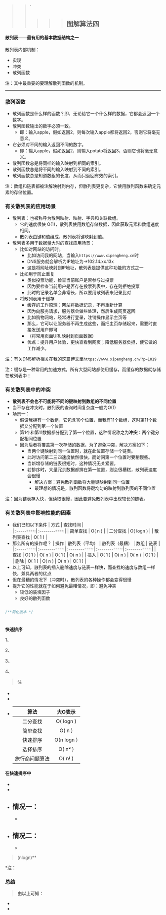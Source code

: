 > > `
> >
> > > > > ## 图解算法四
#### 散列表——最有用的基本数据结构之一
 散列表内部机制：
 * 实现
 * 冲突
 * 散列函数

注：其中最重要的要理解散列函数的机制。
***
### **散列函数** 
 * 散列函数是什么样的函数？即，无论给它一个什么样的数据，它都会返回一个数字。
 * 散列函数输出的数字必须一致。
    - 即：输入apple，假如返回2，则每次输入apple都将返回2，否则它将毫无意义。
 * 它必须对不同的输入返回不同的数字。
    - 即：输入apple，假如返回2，则输入potato将返回3，否则它也将毫无意义。
 * 散列函数总是将同样的输入映射到相同的索引。
 * 散列函数总是将不同的输入映射到不同的索引。
 * 散列函数总是知道数组的长度，从而只返回有效的索引。

 注：数组和链表都被注解映射到内存，但散列表更复杂，它使用散列函数来确定元素的存储位置。   
 ### **有关散列表的应用场景**
 * 散列表：也被称呼为散列映射、映射、字典和关联数组。
    - 它的速度很快 O(1)，散列表使用数组存储数据，因此获取元素和数组速度相同。
    - 散列表由键和值组成，散列表将键映射到值。
  * 散列表多用于数据量大时的查找应用场景：
    - 比如对网站的访问时。
      + 比如访问我的网站，当输入`https://www.xipengheng.cn`时
      + DNS服务就会解析为IP地址为->102.14.xx.13x
      + 这是将网址映射到IP地址，散列表是提供这种功能的方式之一
    - 比如用于防止重复
      + 类似投票功能，检查当前账户是否参与过投票
      + 因为要检查当前用户是否存在投票列表中，存在则拒绝投票
      + 此时的记录名单会非常长，所以要用散列表来记录比对
    - 将散列表用于缓存
      + 缓存的工作原理：网站将数据记录，不再重新计算
      + 因为向服务请求，服务器会做些处理，然后生成网页返回
      + 比如购物网站，经常进行登录，注销操作显示主页等
      + 那么，它可以让服务器不再生成这些，而把主页存储起来，需要时直接发送用户即可
      + （将常用页面URL映射到页面数据）
      + 优点：提升用户体验，更快查看到网页；降低服务器负担，使它做的工作减少。

注：有关DNS解析相关在我的这篇博文里`https://www.xipengheng.cn/?p=1019`

注：缓存是一种常用的加速方式，所有大型网站都使用缓存，而缓存的数据就存储在散列表中！
### **有关散列表中的冲突**
* **散列表不会也不可能将不同的键映射到数组的不同位置**
* 当不存在冲突时，散列表的查询时间复杂度一般为O(1)
* 场景一：
  - 假设我拥有一个数组，它包含10个位置，而我有11个数组，这时第11个数据又分配到第一个位置
  - 第1个和第11数据都分配到了第一个位置，这种情况称之为**冲突**：两个键分配相同位置
  - 因为后者将覆盖第一次存储的数据，为了避免冲突，解决方案如下：
    + 当两个键映射到同一位置时，就在此位置存储一个链表。
    + 此时访问第二三四速度依然很快，而访问第一个位置时要稍慢些。
    + 当新增存储的链表很短时，这种情况无关紧要。
    + 若排序时，大量冗余数据都排在第一位置，则会很糟糕，散列表速度会很慢
      * 解决方案：避免散列函数将大量键映射到同一位置
      * 最理想的情况是，散列函数将键均匀的映射到散列表的不同位置

注：因为链表存入快，但读取很慢，因此要避免散列表中出现较长的链表。
### **有关散列表中影响性能的因素**
* 我们已知以下条件
    |  方式  |   查找时间  |                      
    | :---------:| :------------:| 
    |   简单查找     |  O( n )    | 
    |   二分查找     |  O( logn ) | 
    |   散列表查找     |  O( 1 )  | 
* 那么所有的操作呢？
    | 操作   |   散列表（平均）  |      散列表（最糟）  | 数组  |   链表  |               
    | :---------:| :------------:| :------------:| :------------:| :------------:| 
    |   查找     |  O( 1 )    | O( n )    | O( 1 )    | O( n )    | 
    |   插入     |  O( 1 )    | O( n )    | O( n )    | O( 1 )    | 
    |   删除     |  O( 1 )    | O( n )    | O( n )    | O( 1 )    | 
* 以上可知，散列表的插入删除速度与链表一样快，而查找的速度与数组一样快，兼具两者的优点
* 但在最糟的情况下（冲突时），散列表的各种操作都会变得很慢
* 提升它的性能就在于如何避免最糟情况，即：避免冲突
  - 较低的装填因子
  - 良好的散列函数
```javascript

/**简化版本 */

```
### 
```javascript

```         
**快速排序**

1、

2、

3、

4、
>注
#### 
  - 
  - 
  - 
    |  算法  |   大O表示  |                      
    | :---------:| :------------:| 
    |   二分查找     |  O( logn ) | 
    |   简单查找     |  O( n )    | 
    |   快速排序     |  O(n logn )| 
    |   选择排序     |  O( n² )  | 
    |   旅行商问题算法| O( n! )   | 
    > 
#### 在快速排序中
  * 
  * 
  * 情况一：
    - 
    - 
  * 情况二：
    - 
    * 
> (nlogn)**

> 

*注：

### 总结
> **由以上可知：**

-  
-  